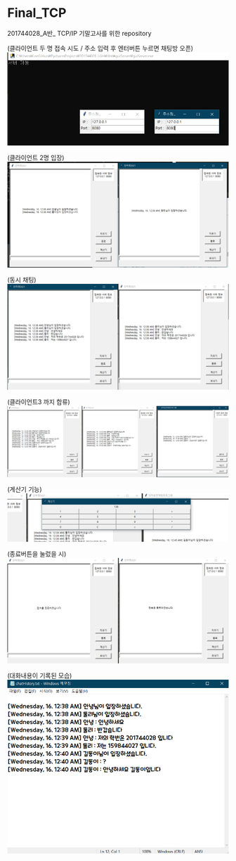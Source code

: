# Final_TCP
201744028_A반_
TCP/IP 기말고사를 위한 repository

(클라이언트 두 명 접속 시도 / 주소 입력 후 엔터버튼 누르면 채팅방 오픈)
<img width="" height="" src="./Result/Result1.png"></img>

(클라이언트 2명 입장)
<img width="" height="" src="./Result/Result2.png"></img>

(동시 채팅)
<img width="" height="" src="./Result/Result3.png"></img>

(클라이언트3 까지 합류)
<img width="" height="" src="./Result/Result4.png"></img>

(계산기 기능)
<img width="" height="" src="./Result/Result5.png"></img>

(종료버튼을 눌렀을 시)
<img width="" height="" src="./Result/Result6.png"></img>

(대화내용이 기록된 모습)
<img width="" height="" src="./Result/Result7.png"></img>
